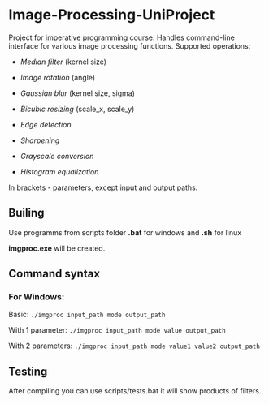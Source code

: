 # Image-Processing-UniProject
Project for imperative programming course.
Handles command-line interface for various image processing functions. Supported operations:

  - _Median filter_ (kernel size)
  
  - _Image rotation_ (angle)
  
  - _Gaussian blur_ (kernel size, sigma)
  
  - _Bicubic resizing_ (scale_x, scale_y)
  
  - _Edge detection_
  
  - _Sharpening_
  
  - _Grayscale conversion_
  
  - _Histogram equalization_
  
In brackets - parameters, except input and output paths.

## Builing
Use programms from scripts folder **.bat** for windows and **.sh** for linux 

**imgproc.exe** will be created.

## Command syntax
### For Windows:

Basic: ``` ./imgproc input_path mode output_path ```

With 1 parameter: ``` ./imgproc input_path mode value output_path ```

With 2 parameters: ``` ./imgproc input_path mode value1 value2 output_path ```



## Testing
After compiling you can use scripts/tests.bat it will show products of filters.
